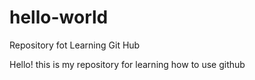 # hello-world
Repository fot Learning Git Hub

Hello!
this is my repository for learning how to use github
